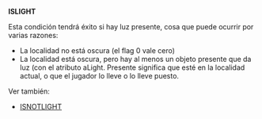 **ISLIGHT**

Esta condición tendrá éxito si hay luz presente, cosa que puede ocurrir por varias razones:

* La localidad no está oscura (el flag 0 vale cero)
* La localidad está oscura, pero hay al menos un objeto presente que da luz (con el atributo aLight. Presente significa que esté en la localidad actual, o que el jugador lo lleve o lo lleve puesto.

Ver también:

* [ISNOTLIGHT](ISNOTLIGHT_ES)
